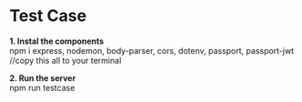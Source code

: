 # Test Case

<strong>1. Instal the components</strong> <br>
npm i express, nodemon, body-parser, cors, dotenv, passport, passport-jwt //copy this all to your terminal

<strong>2. Run the server</strong> <br>
npm run testcase

